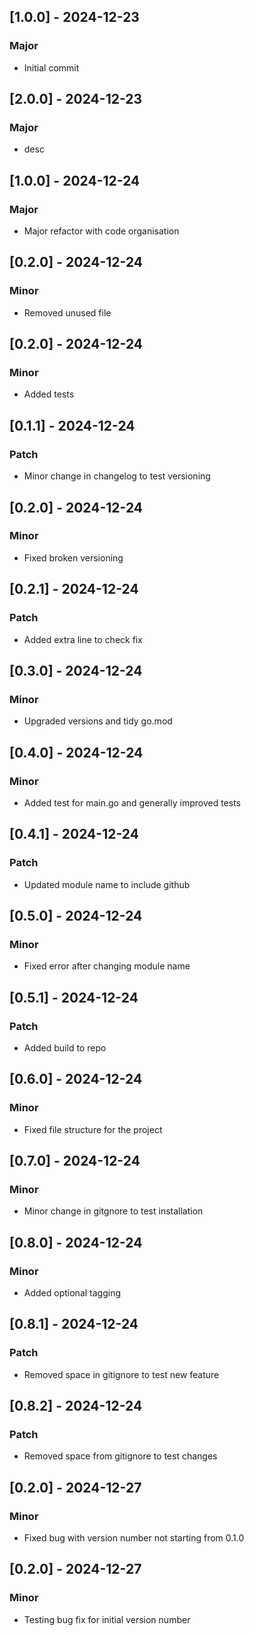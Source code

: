 
## [1.0.0] - 2024-12-23
### Major
- Initial commit

## [2.0.0] - 2024-12-23
### Major
- desc

## [1.0.0] - 2024-12-24
### Major
- Major refactor with code organisation

## [0.2.0] - 2024-12-24
### Minor
- Removed unused file

## [0.2.0] - 2024-12-24
### Minor
- Added tests

## [0.1.1] - 2024-12-24
### Patch
- Minor change in changelog to test versioning

## [0.2.0] - 2024-12-24
### Minor
- Fixed broken versioning

## [0.2.1] - 2024-12-24
### Patch
- Added extra line to check fix

## [0.3.0] - 2024-12-24
### Minor
- Upgraded versions and tidy go.mod

## [0.4.0] - 2024-12-24
### Minor
- Added test for main.go and generally improved tests

## [0.4.1] - 2024-12-24
### Patch
- Updated module name to include github

## [0.5.0] - 2024-12-24
### Minor
- Fixed error after changing module name

## [0.5.1] - 2024-12-24
### Patch
- Added build to repo

## [0.6.0] - 2024-12-24
### Minor
- Fixed file structure for the project

## [0.7.0] - 2024-12-24
### Minor
- Minor change in gitgnore to test installation

## [0.8.0] - 2024-12-24
### Minor
- Added optional tagging

## [0.8.1] - 2024-12-24
### Patch
- Removed space in gitignore to test new feature

## [0.8.2] - 2024-12-24
### Patch
- Removed space from gitignore to test changes

## [0.2.0] - 2024-12-27
### Minor
- Fixed bug with version number not starting from 0.1.0

## [0.2.0] - 2024-12-27
### Minor
- Testing bug fix for initial version number
